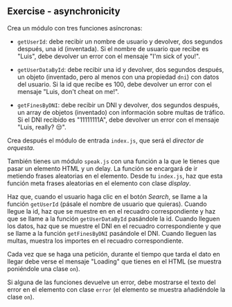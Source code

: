 ## Exercise - asynchronicity

Crea un módulo con tres funciones asíncronas:

- `getUserId`: debe recibir un nombre de usuario y devolver, dos segundos después, una id (inventada). Si el nombre de usuario que recibe es "Luis", debe devolver un error con el mensaje "I'm sick of you!".

- `getUserDataById`: debe recibir una id y devolver, dos segundos después, un objeto (inventado, pero al menos con una propiedad `dni`) con datos del usuario. Si la id que recibe es 100, debe devolver un error con el mensaje "Luis, don't cheat on me!".

- `getFinesByDNI`: debe recibir un DNI y devolver, dos segundos después, un array de objetos (inventado) con información sobre multas de tráfico. Si el DNI recibido es "11111111A", debe devolver un error con el mensaje "Luis, really? 😒".

Crea después el módulo de entrada `index.js`, que será el _director de orquesta_.

También tienes un módulo `speak.js` con una función a la que le tienes que pasar un elemento HTML y un delay. La función se encargará de ir metiendo frases aleatorias en el elemento. Desde tu `index.js`, haz que esta función meta frases aleatorias en el elemento con clase _display_.

Haz que, cuando el usuario haga clic en el botón _Search_, se llame a la función `getUserId` (pásale el nombre de usuario que quieras). Cuando llegue la id, haz que se muestre en en el recuadro correspondiente y haz que se llame a la función `getUserDataById` pasándole la id. Cuando lleguen los datos, haz que se muestre el DNI en el recuadro correspondiente y que se llame a la función `getFinesByDNI` pasándole el DNI. Cuando lleguen las multas, muestra los importes en el recuadro correspondiente.

Cada vez que se haga una petición, durante el tiempo que tarda el dato en llegar debe verse el mensaje "Loading" que tienes en el HTML (se muestra poniéndole una clase `on`).

Si alguna de las funciones devuelve un error, debe mostrarse el texto del error en el elemento con clase `error` (el elemento se muestra añadiéndole la clase `on`).

